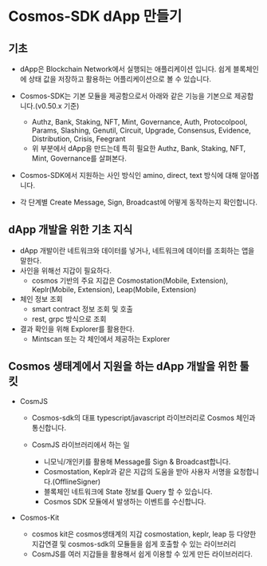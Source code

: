 # Cosmos-SDK dApp 만들기

## 기초

- dApp은 Blockchain Network에서 실행되는 애플리케이션 입니다. 쉽게 블록체인에 상태 값을 저장하고 활용하는 어플리케이션으로 볼 수 있습니다.

- Cosmos-SDK는 기본 모듈을 제공함으로서 아래와 같은 기능을 기본으로 제공합니다.(v0.50.x 기준)

  - Authz, Bank, Staking, NFT, Mint, Governance, Auth, Protocolpool, Params, Slashing, Genutil, Circuit, Upgrade, Consensus, Evidence, Distribution, Crisis, Feegrant
  - 위 부분에서 dApp을 만드는데 특히 필요한 Authz, Bank, Staking, NFT, Mint, Governance를 살펴본다.

- Cosmos-SDK에서 지원하는 사인 방식인 amino, direct, text 방식에 대해 알아봅니다.

- 각 단계별 Create Message, Sign, Broadcast에 어떻게 동작하는지 확인합니다.

## dApp 개발을 위한 기초 지식

- dApp 개발이란 네트워크와 데이터를 넣거나, 네트워크에 데이터를 조회하는 앱을 말한다.
- 사인을 위해선 지갑이 필요하다.
  - cosmos 기반의 주요 지갑은 Cosmostation(Mobile, Extension), Keplr(Mobile, Extension), Leap(Mobile, Extension)
- 체인 정보 조회
  - smart contract 정보 조회 및 호출
  - rest, grpc 방식으로 조회
- 결과 확인을 위해 Explorer를 활용한다.
  - Mintscan 또는 각 체인에서 제공하는 Explorer

## Cosmos 생태계에서 지원을 하는 dApp 개발을 위한 툴 킷

- CosmJS

  - Cosmos-sdk의 대표 typescript/javascript 라이브러리로 Cosmos 체인과 통신합니다.

  - CosmJS 라이브러리에서 하는 일

    - 니모닉/개인키를 활용해 Message를 Sign & Broadcast합니다.
    - Cosmostation, Keplr과 같은 지갑의 도움을 받아 사용자 서명을 요청합니다.(OfflineSigner)
    - 블록체인 네트워크에 State 정보를 Query 할 수 있습니다.
    - Cosmos SDK 모듈에서 발생하는 이벤트를 수신합니다.

- Cosmos-Kit

  - cosmos kit은 cosmos생태계의 지갑 cosmostation, keplr, leap 등 다양한 지갑연결 및 cosmos-sdk의 모듈들을 쉽게 호출할 수 있는 라이브러리
  - CosmJS를 여러 지갑들을 활용해서 쉽게 이용할 수 있게 만든 라이브러리다.
